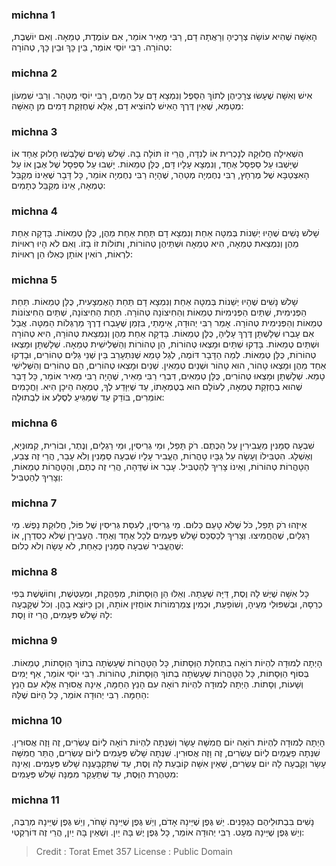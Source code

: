 
### michna 1
הָאִשָּׁה שֶׁהִיא עוֹשָׂה צְרָכֶיהָ וְרָאֲתָה דָם, רַבִּי מֵאִיר אוֹמֵר, אִם עוֹמֶדֶת, טְמֵאָה. וְאִם יוֹשֶׁבֶת, טְהוֹרָה. רַבִּי יוֹסֵי אוֹמֵר, בֵּין כָּךְ וּבֵין כָּךְ, טְהוֹרָה: 

### michna 2
אִישׁ וְאִשָּׁה שֶׁעָשׂוּ צְרָכֵיהֶן לְתוֹךְ הַסֵּפֶל וְנִמְצָא דָם עַל הַמַּיִם, רַבִּי יוֹסֵי מְטַהֵר. וְרַבִּי שִׁמְעוֹן מְטַמֵּא, שֶׁאֵין דֶּרֶךְ הָאִישׁ לְהוֹצִיא דָם, אֶלָּא שֶׁחֶזְקַת דָּמִים מִן הָאִשָּׁה: 

### michna 3
הִשְׁאִילָה חֲלוּקָהּ לְנָכְרִית אוֹ לְנִדָּה, הֲרֵי זוֹ תּוֹלָה בָהּ. שָׁלשׁ נָשִׁים שֶׁלָּבְשׁוּ חָלוּק אֶחָד אוֹ שֶׁיָּשְׁבוּ עַל סַפְסָל אֶחָד, וְנִמְצָא עָלָיו דָּם, כֻּלָּן טְמֵאוֹת. יָשְׁבוּ עַל סַפְסָל שֶׁל אֶבֶן אוֹ עַל הָאִצְטַבָּא שֶׁל מֶרְחָץ, רַבִּי נְחֶמְיָה מְטַהֵר, שֶׁהָיָה רַבִּי נְחֶמְיָה אוֹמֵר, כָּל דָּבָר שֶׁאֵינוֹ מְקַבֵּל טֻמְאָה, אֵינוֹ מְקַבֵּל כְּתָמִים: 

### michna 4
שָׁלשׁ נָשִׁים שֶׁהָיוּ יְשֵׁנוֹת בְּמִטָּה אַחַת וְנִמְצָא דָם תַּחַת אַחַת מֵהֶן, כֻּלָּן טְמֵאוֹת. בָּדְקָה אַחַת מֵהֶן וְנִמְצֵאת טְמֵאָה, הִיא טְמֵאָה וּשְׁתֵּיהֶן טְהוֹרוֹת, וְתוֹלוֹת זוֹ בָזוֹ. וְאִם לֹא הָיוּ רְאוּיוֹת לִרְאוֹת, רוֹאִין אוֹתָן כְּאִלּוּ הֵן רְאוּיוֹת: 

### michna 5
שָׁלשׁ נָשִׁים שֶׁהָיוּ יְשֵׁנוֹת בְּמִטָּה אַחַת וְנִמְצָא דָם תַּחַת הָאֶמְצָעִית, כֻּלָּן טְמֵאוֹת. תַּחַת הַפְּנִימִית, שְׁתַּיִם הַפְּנִימִיּוֹת טְמֵאוֹת וְהַחִיצוֹנָה טְהוֹרָה. תַּחַת הַחִיצוֹנָה, שְׁתַּיִם הַחִיצוֹנוֹת טְמֵאוֹת וְהַפְּנִימִית טְהוֹרָה. אָמַר רַבִּי יְהוּדָה, אֵימָתַי, בִּזְמַן שֶׁעָבְרוּ דֶרֶךְ מַרְגְּלוֹת הַמִּטָּה. אֲבָל אִם עָבְרוּ שְׁלָשְׁתָּן דֶּרֶךְ עָלֶיהָ, כֻּלָּן טְמֵאוֹת. בָּדְקָה אַחַת מֵהֶן וְנִמְצֵאת טְהוֹרָה, הִיא טְהוֹרָה וּשְׁתַּיִם טְמֵאוֹת. בָּדְקוּ שְׁתַּיִם וּמָצְאוּ טְהוֹרוֹת, הֵן טְהוֹרוֹת וְהַשְּׁלִישִׁית טְמֵאָה. שְׁלָשְׁתָּן וּמָצְאוּ טְהוֹרוֹת, כֻּלָּן טְמֵאוֹת. לְמַה הַדָּבָר דּוֹמֶה, לְגַל טָמֵא שֶׁנִּתְעָרֵב בֵּין שְׁנֵי גַלִּים טְהוֹרִים, וּבָדְקוּ אַחַד מֵהֶן וּמָצְאוּ טָהוֹר, הוּא טָהוֹר וּשְׁנַיִם טְמֵאִין. שְׁנַיִם וּמָצְאוּ טְהוֹרִים, הֵם טְהוֹרִים וְהַשְּׁלִישִׁי טָמֵא. שְׁלָשְׁתָּן וּמָצְאוּ טְהוֹרִים, כֻּלָּן טְמֵאִים, דִּבְרֵי רַבִּי מֵאִיר, שֶׁהָיָה רַבִּי מֵאִיר אוֹמֵר, כָּל דָּבָר שֶׁהוּא בְחֶזְקַת טֻמְאָה, לְעוֹלָם הוּא בְטֻמְאָתוֹ, עַד שֶׁיִּוָּדַע לְךָ, טֻמְאָה הֵיכָן הִיא. וַחֲכָמִים אוֹמְרִים, בּוֹדֵק עַד שֶׁמַּגִּיעַ לְסֶלַע אוֹ לִבְתוּלָה: 

### michna 6
שִׁבְעָה סַמָּנִין מַעֲבִירִין עַל הַכֶּתֶם. רֹק תָּפֵל, וּמֵי גְרִיסִין, וּמֵי רַגְלַיִם, וְנֶתֶר, וּבוֹרִית, קְמוּנְיָא, וְאֶשְׁלָג. הִטְבִּילוֹ וְעָשָׂה עַל גַּבָּיו טָהֳרוֹת, הֶעֱבִיר עָלָיו שִׁבְעָה סַמָּנִין וְלֹא עָבַר, הֲרֵי זֶה צֶבַע, הַטָּהֳרוֹת טְהוֹרוֹת, וְאֵינוֹ צָרִיךְ לְהַטְבִּיל. עָבַר אוֹ שֶׁדֵּהָה, הֲרֵי זֶה כֶתֶם, וְהַטָּהֳרוֹת טְמֵאוֹת, וְצָרִיךְ לְהַטְבִּיל: 

### michna 7
אֵיזֶהוּ רֹק תָּפֵל, כֹּל שֶׁלֹּא טָעַם כְּלוּם. מֵי גְרִיסִין, לְעִסַּת גְּרִיסִין שֶׁל פּוֹל, חֲלוּקַת נָפֶשׁ. מֵי רַגְלַיִם, שֶׁהֶחֱמִיצוּ. וְצָרִיךְ לְכַסְכֵּס שָׁלשׁ פְּעָמִים לְכָל אֶחָד וְאֶחָד. הֶעֶבִירָן שֶׁלֹּא כְסִדְרָן, אוֹ שֶׁהֶעֱבִיר שִׁבְעָה סַמָּנִין כְּאַחַת, לֹא עָשָׂה וְלֹא כְלוּם: 

### michna 8
כָּל אִשָּׁה שֶׁיֶּשׁ לָהּ וֶסֶת, דַּיָּהּ שְׁעָתָהּ. וְאֵלּוּ הֵן הַוְּסָתוֹת, מְפַהֶקֶת, וּמְעַטֶּשֶׁת, וְחוֹשֶׁשֶׁת בְּפִי כְרֵסָהּ, וּבְשִׁפּוּלֵי מֵעֶיהָ, וְשׁוֹפַעַת, וּכְמִין צְמַרְמוֹרוֹת אוֹחֲזִין אוֹתָהּ, וְכֵן כַּיּוֹצֵא בָהֶן. וְכֹל שֶׁקָּבְעָה לָהּ שָׁלשׁ פְּעָמִים, הֲרֵי זוֹ וָסֶת: 

### michna 9
הָיְתָה לְמוּדָה לִהְיוֹת רוֹאָה בִתְחִלַּת הַוְּסָתוֹת, כָּל הַטָּהֳרוֹת שֶׁעָשְׂתָה בְתוֹךְ הַוְּסָתוֹת, טְמֵאוֹת. בְּסוֹף הַוְּסָתוֹת, כָּל הַטָּהֳרוֹת שֶׁעָשְׂתָה בְתוֹךְ הַוְּסָתוֹת, טְהוֹרוֹת. רַבִּי יוֹסֵי אוֹמֵר, אַף יָמִים וְשָׁעוֹת, וְסָתוֹת. הָיְתָה לְמוּדָה לִהְיוֹת רוֹאָה עִם הָנֵץ הַחַמָּה, אֵינָהּ אֲסוּרָה אֶלָּא עִם הָנֵץ הַחַמָּה. רַבִּי יְהוּדָה אוֹמֵר, כָּל הַיּוֹם שֶׁלָּהּ: 

### michna 10
הָיְתָה לְמוּדָה לִהְיוֹת רוֹאָה יוֹם חֲמִשָּׁה עָשָׂר וְשִׁנְּתָה לִהְיוֹת רוֹאָה לְיוֹם עֶשְׂרִים, זֶה וָזֶה אֲסוּרִין. שִׁנְּתָה פַעֲמַיִם לְיוֹם עֶשְׂרִים, זֶה וָזֶה אֲסוּרִין. שִׁנְּתָה שָׁלשׁ פְּעָמִים לְיוֹם עֶשְׂרִים, הֻתַּר חֲמִשָּׁה עָשָׂר וְקָבְעָה לָהּ יוֹם עֶשְׂרִים, שֶׁאֵין אִשָּׁה קוֹבַעַת לָהּ וֶסֶת, עַד שֶׁתִּקְבָּעֶנָּה שָׁלשׁ פְּעָמִים. וְאֵינָהּ מִטַּהֶרֶת הַוֶּסֶת, עַד שֶׁתֵּעָקֵר מִמֶּנָּה שָׁלשׁ פְּעָמִים: 

### michna 11
נָשִׁים בִּבְתוּלֵיהֶם כַּגְּפָנִים. יֵשׁ גֶּפֶן שֶׁיֵּינָהּ אָדֹם, וְיֵשׁ גֶּפֶן שֶׁיֵּינָהּ שָׁחֹר, וְיֵשׁ גֶּפֶן שֶׁיֵּינָהּ מְרֻבֶּה, וְיֵשׁ גֶּפֶן שֶׁיֵּינָהּ מֻעָט. רַבִּי יְהוּדָה אוֹמֵר, כָּל גֶּפֶן יֶשׁ בָּהּ יַיִן. וְשֶׁאֵין בָּהּ יַיִן, הֲרֵי זֶה דּוֹרְקְטִי: 

>Credit : Torat Emet 357
>License : Public Domain 